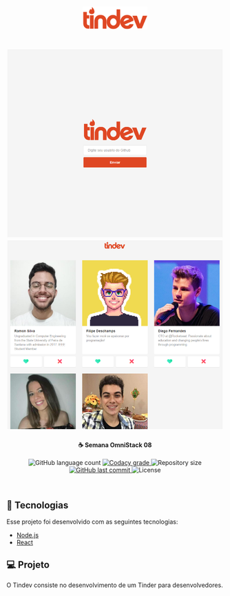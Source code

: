 <h1 align="center">
    <img alt="TinDEV" title="#delicinha" src=".github/tindev.svg" width="150px" />
</h1>

<h1 align="center">
    <img alt="TinDEV" title="#delicinha" src=".github/HomeTinDEV.png" width="500px" />
    <img alt="TinDEV" title="#delicinha" src=".github/FeedTinDEV.png" width="500px" />
</h1>

<h4 align="center">
  ☕ Semana OmniStack 08
</h4>
<p align="center">
  <img alt="GitHub language count" src="https://img.shields.io/github/languages/count/ramondcsilva/semana-omnistack-08.svg">

  <a href="https://www.codacy.com/app/ramondcsilva/semana-omnistack-08">
    <img alt="Codacy grade" src="https://img.shields.io/codacy/grade/04db4b43120b4d05b9b39c9d2da97300.svg">
  </a>

  <img alt="Repository size" src="https://img.shields.io/github/repo-size/ramondcsilva/semana-omnistack-08.svg">
  <a href="https://github.com/ramondcsilva/semana-omnistack-08/commits/master">
    <img alt="GitHub last commit" src="https://img.shields.io/github/last-commit/ramondcsilva/semana-omnistack-08.svg">
  </a>

  <img alt="License" src="https://img.shields.io/badge/license-MIT-brightgreen">
</p>

<br>

## :rocket: Tecnologias

Esse projeto foi desenvolvido com as seguintes tecnologias:

- [Node.js](https://nodejs.org/en/)
- [React](https://reactjs.org)

## 💻 Projeto

O Tindev consiste no desenvolvimento de um Tinder para desenvolvedores.
